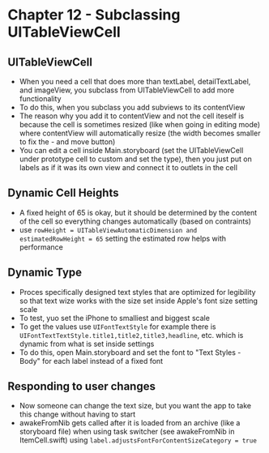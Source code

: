 # Chapter 12 - Subclassing UITableViewCell

## UITableViewCell

* When you need a cell that does more than textLabel, detailTextLabel, and imageView, you subclass from UITableViewCell to add more functionality
* To do this, when you subclass you add subviews to its contentView
* The reason why you add it to contentView and not the cell iteself is because the cell is sometimes resized (like when going in editing mode) where contentView will automatically resize (the width becomes smaller to fix the - and move button)
* You can edit a cell inside Main.storyboard (set the UITableViewCell under prototype cell to custom and set the type), then you just put on labels as if it was its own view and connect it to outlets in the cell

## Dynamic Cell Heights

* A fixed height of 65 is okay, but it should be determined by the content of the cell so everything changes automatically (based on contraints)
* use ```rowHeight = UITableViewAutomaticDimension and estimatedRowHeight = 65``` setting the estimated row helps with performance

## Dynamic Type

* Proces specifically designed text styles that are optimized for legibility so that text wize works with the size set inside Apple's font size setting scale
* To test, yuo set the iPhone to smalliest and biggest scale
* To get the values use ```UIFontTextStyle``` for example there is ```UIFontTextTextStyle.title1,title2,title3,headline```, etc. which is dynamic from what is set inside settings
* To do this, open Main.storyboard and set the font to "Text Styles - Body" for each label instead of a fixed font

## Responding to user changes

* Now someone can change the text size, but you want the app to take this change without having to start
* awakeFromNib gets called after it is loaded from an archive (like a storyboard file) when using task switcher (see awakeFromNib in ItemCell.swift) using ```label.adjustsFontForContentSizeCategory = true```

